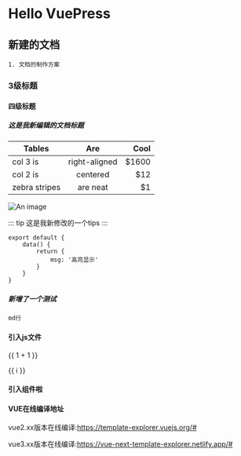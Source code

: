 # Hello VuePress
## 新建的文档
```
1. 文档的制作方案
```

### 3级标题
#### 四级标题
##### 这是我新编辑的文档标题

| Tables        | Are           | Cool  |
| ------------- |:-------------:| -----:|
| col 3 is      | right-aligned | $1600 |
| col 2 is      | centered      |   $12 |
| zebra stripes | are neat      |    $1 |

<!-- [[toc]]  -->
<!-- :tada: :100: -->
<!-- ![An image](./assets/a.jpg) -->
![An image](~@s/a.jpg) 
<!-- <img :src="$withBase('/a.jpg')" alt="foo"> -->

::: tip
这是我新修改的一个tips
:::

``` js{4}
export default {
    data() {
        return {
            msg: '高亮显示'
        }
    }
}
```

##### 新增了一个测试

``` md
md行
```

#### 引入js文件

<!-- <<< ~@s/a.js{2} -->
{{ 1 + 1 }}

<span v-for="i in 3">{{ i }} </span>

<!-- {{ $page }} -->

<!-- ::: v-pre
`{{ This will be displayed as-is }}`
::: -->


#### 引入组件啦

<my-demo/>

<Foo-Bar/>

<script> console.log('执行了') </script>

<Badge text="beta" type="warn"/>
<Badge text="1.0.0"/>

#### VUE在线编译地址
vue2.xx版本在线编译:https://template-explorer.vuejs.org/#

vue3.xx版本在线编译:https://vue-next-template-explorer.netlify.app/#